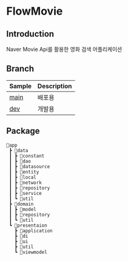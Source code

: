 # FlowMovie

## Introduction
Naver Movie Api를 활용한 영화 검색 어플리케이션

## Branch
|     Sample     | Description |
| ------------- | ------------- |
| [main](https://github.com/wjchoi96/FlowMovie/tree/main) | 배포용 |
| [dev](https://github.com/wjchoi96/FlowMovie/tree/dev) | 개발용 |

## Package
``` 
📂app
 ┣ 📂data
 ┃ ┣ 📂constant
 ┃ ┣ 📂dao
 ┃ ┣ 📂datasource
 ┃ ┣ 📂entity
 ┃ ┣ 📂local
 ┃ ┣ 📂network
 ┃ ┣ 📂repository
 ┃ ┣ 📂service 
 ┃ ┗ 📂util
 ┣ 📂domain
 ┃ ┣ 📂model
 ┃ ┣ 📂repository
 ┃ ┗ 📂util
 ┗ 📂presentaion
   ┣ 📂application
   ┣ 📂di
   ┣ 📂ui
   ┣ 📂util
   ┗ 📂viewmodel
```
